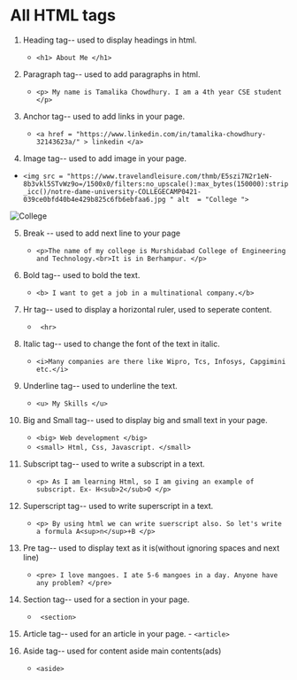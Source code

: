 # All HTML tags 

1. Heading tag-- used to display headings in html.
   -   `<h1> About Me </h1>`

2. Paragraph tag-- used to add paragraphs in html.
    -  `<p> My name is Tamalika Chowdhury. I am a 4th year CSE student </p>`   

3. Anchor tag-- used to add links in your page.
    -  `<a href = "https://www.linkedin.com/in/tamalika-chowdhury-32143623a/" > linkedin </a>
`
4. Image tag-- used to add image in your page.
- `<img src = "https://www.travelandleisure.com/thmb/E5szi7N2r1eN-8b3vkl5STvWz9o=/1500x0/filters:no_upscale():max_bytes(150000):strip_icc()/notre-dame-university-COLLEGECAMP0421-039ce0bfd40b4e429b825c6fb6ebfaa6.jpg " alt  = "College "> `

<img src = "https://www.travelandleisure.com/thmb/E5szi7N2r1eN-8b3vkl5STvWz9o=/1500x0/filters:no_upscale():max_bytes(150000):strip_icc()/notre-dame-university-COLLEGECAMP0421-039ce0bfd40b4e429b825c6fb6ebfaa6.jpg " alt  = "College ">  

5. Break -- used to add next line to your page
      - `<p>The name of my college is Murshidabad College of Engineering and Technology.<br>It is in Berhampur. </p>` 

6. Bold tag-- used to bold the text.
     - `<b> I want to get a job in a multinational company.</b> `  

7. Hr tag-- used to display a horizontal ruler, used to seperate content.
     - ` <hr>`  

8. Italic tag-- used to change the font of the text in italic.
     - `<i>Many companies are there like Wipro, Tcs, Infosys, Capgimini etc.</i>`  

  9. Underline tag-- used to underline the text.
       - `<u> My Skills </u>`

10. Big and Small tag-- used to display big and small text in your page.
      - `<big> Web development </big>` 
      - `<small> Html, Css, Javascript. </small>` 

11. Subscript tag-- used to write a subscript in a text.
       - `<p> As I am learning Html, so I am giving an example of subscript. Ex- H<sub>2</sub>O </p>`

12. Superscript tag-- used to write superscript in a text.
       - `<p> By using html we can write suerscript also. So let's write a formula A<sup>n</sup>+B </p> `

13. Pre tag-- used to display text as it is(without ignoring spaces and next line)
       - `<pre> I love mangoes.
              I ate 5-6 mangoes in a day.
              Anyone have any problem?
        </pre> `   

14. Section tag-- used for a section in your page.
       - ` <section>` 
15. Article tag-- used for an article in your page.
        - `<article>` 

16. Aside tag-- used for content aside main contents(ads)
       - `<aside>` 
    
